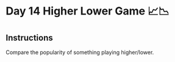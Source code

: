 # Day 14 Higher Lower Game 📈📉

## Instructions
Compare the popularity of something playing higher/lower. 
